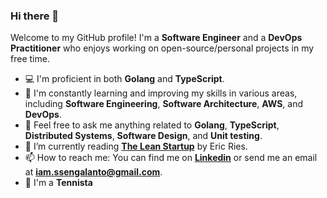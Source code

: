 ### Hi there 👋

Welcome to my GitHub profile! I'm a **Software Engineer** and a **DevOps Practitioner** who enjoys working on open-source/personal projects in my free time.

- 💻 I'm proficient in both **Golang** and **TypeScript**.
- 🌱 I'm constantly learning and improving my skills in various areas, including **Software Engineering**, **Software Architecture**, **AWS**, and **DevOps**.
- 💬 Feel free to ask me anything related to **Golang**, **TypeScript**, **Distributed Systems**, **Software Design**, and **Unit testing**.
- 📖 I’m currently reading [**The Lean Startup**](https://www.goodreads.com/book/show/10127019-the-lean-startup) by Eric Ries.
- 📫 How to reach me: You can find me on [**Linkedin**](https://www.linkedin.com/in/ssen-galanto/) or send me an email at **iam.ssengalanto@gmail.com**.
- 🎾 I'm a **Tennista** 

